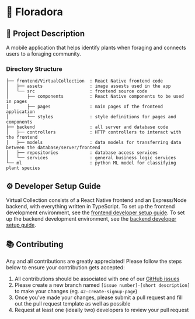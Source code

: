 # :herb: Floradora

## :notebook_with_decorative_cover: Project Description

A mobile application that helps identify plants when foraging and connects users to a foraging community.

### Directory Structure

```
├── frontend/VirtualCollection  : React Native frontend code
│   ├── assets                  : image assests used in the app
│   └── src                     : frontend source code
│       ├── components          : React Native components to be used in pages
│       ├── pages               : main pages of the frontend application
│       └── styles              : style definitions for pages and components
├── backend                     : all server and database code
│   ├── controllers             : HTTP controllers to interact with the frontend
│   ├── models                  : data models for transferring data between the database/server/frontend
│   ├── repositories            : database access services
│   └── services                : general business logic services
└── ml                          : python ML model for classifying plant species
```

## :gear: Developer Setup Guide

Virtual Collection consists of a React Native frontend and an Express/Node backend, with everything written in TypeScript. To set up the frontend development environment, see the [frontend developer setup guide](/frontend/VirtualCollection/README.md). To set up the backend development environment, see the [backend developer setup guide](/backend/README.md).

## :books: Contributing

Any and all contributions are greatly appreciated! Please follow the steps below to ensure your contribution gets accepted:
1. All contributions should be associated with one of our [GitHub issues](https://github.com/ubclaunchpad/virtual-collection/issues)
2. Please create a new branch named `[issue number]-[short description]` to make your changes (eg. `42-create-signup-page`)
3. Once you've made your changes, please submit a pull request and fill out the pull request template as well as possible
4. Request at least one (ideally two) developers to review your pull request
